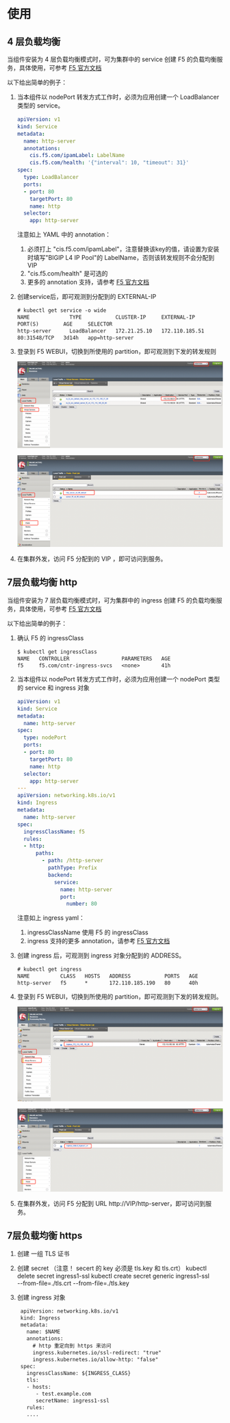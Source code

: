 # 使用

## 4 层负载均衡

当组件安装为 4 层负载均衡模式时，可为集群中的 service 创建 F5 的负载均衡服务，具体使用，可参考 [F5 官方文档](https://clouddocs.f5.com/containers/latest/userguide/loadbalancer/)

以下给出简单的例子：

1. 当本组件以 nodePort 转发方式工作时，必须为应用创建一个 LoadBalancer 类型的 service。

    ```yaml
    apiVersion: v1
    kind: Service
    metadata:
      name: http-server
      annotations:
        cis.f5.com/ipamLabel: LabelName
        cis.f5.com/health: '{"interval": 10, "timeout": 31}'
    spec:
      type: LoadBalancer
      ports:
      - port: 80
        targetPort: 80
        name: http
      selector:
        app: http-server
    ```

    注意如上 YAML 中的 annotation：

    1. 必须打上 "cis.f5.com/ipamLabel"，注意替换该key的值，请设置为安装时填写"BIGIP L4 IP Pool"的 LabelName，否则该转发规则不会分配到 VIP
    2. "cis.f5.com/health" 是可选的
    3. 更多的 annotation 支持，请参考 [F5 官方文档](https://clouddocs.f5.com/containers/latest/userguide/loadbalancer/#parameters)

2. 创建service后，即可观测到分配到的 EXTERNAL-IP

       # kubectl get service -o wide
       NAME             TYPE           CLUSTER-IP     EXTERNAL-IP      PORT(S)        AGE     SELECTOR
       http-server      LoadBalancer   172.21.25.10   172.110.185.51   80:31548/TCP   3d14h   app=http-server

3. 登录到 F5 WEBUI，切换到所使用的 partition，即可观测到下发的转发规则

    ![f5network usage1](../../images/f5-usage1.png)

    ![f5network usage1](../../images/f5-usage2.png)

4. 在集群外发，访问 F5 分配到的 VIP ，即可访问到服务。

## 7层负载均衡 http

当组件安装为 7 层负载均衡模式时，可为集群中的 ingress 创建 F5 的负载均衡服务，具体使用，可参考 [F5 官方文档](https://clouddocs.f5.com/containers/latest/userguide/ingress.html)

以下给出简单的例子：

1. 确认 F5 的 ingressClass

    ```
    $ kubectl get ingressClass
    NAME   CONTROLLER                 PARAMETERS   AGE
    f5     f5.com/cntr-ingress-svcs   <none>       41h
    ```

2. 当本组件以 nodePort 转发方式工作时，必须为应用创建一个 nodePort 类型的 service 和 ingress 对象

    ```yaml
    apiVersion: v1
    kind: Service
    metadata:
      name: http-server
    spec:
      type: nodePort
      ports:
      - port: 80
        targetPort: 80
        name: http
      selector:
        app: http-server
    ---
    apiVersion: networking.k8s.io/v1
    kind: Ingress
    metadata:
      name: http-server
    spec:
      ingressClassName: f5
      rules:
      - http:
          paths:
            - path: /http-server
              pathType: Prefix
              backend:
                service:
                  name: http-server
                  port:
                    number: 80
    ```

    注意如上 ingress yaml：

    1. ingressClassName 使用 F5 的 ingressClass
    2. ingress 支持的更多 annotation，请参考 [F5 官方文档](https://clouddocs.f5.com/containers/latest/userguide/ingress.html#supported-ingress-annotations)

3. 创建 ingress 后，可观测到 ingress 对象分配到的 ADDRESS。

    ```
    # kubectl get ingress
    NAME          CLASS   HOSTS   ADDRESS           PORTS   AGE
    http-server   f5      *       172.110.185.190   80      40h
    ```

4. 登录到 F5 WEBUI，切换到所使用的 partition，即可观测到下发的转发规则。

   ![f5network usage3](../../images/f5-usage3.png)

   ![f5network usage4](../../images/f5-usage4.png)

5. 在集群外发，访问 F5 分配到 URL http://VIP/http-server，即可访问到服务。

## 7层负载均衡 https

1. 创建 一组 TLS 证书

2. 创建 secret （注意！ secert 的 key 必须是 tls.key 和 tls.crt）
        kubectl  delete secret ingress1-ssl
        kubectl create secret generic ingress1-ssl \
            --from-file=./tls.crt --from-file=./tls.key

3. 创建 ingress 对象

        apiVersion: networking.k8s.io/v1
        kind: Ingress
        metadata:
          name: $NAME
          annotations:
            # http 重定向到 https 来访问
            ingress.kubernetes.io/ssl-redirect: "true"
            ingress.kubernetes.io/allow-http: "false"
        spec:
          ingressClassName: ${INGRESS_CLASS}
          tls:
          - hosts:
             - test.example.com
             secretName: ingress1-ssl
          rules:
          ....
